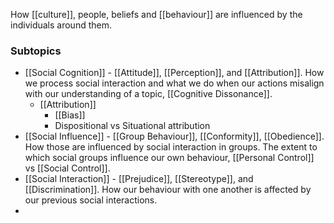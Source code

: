 How [[culture]], people, beliefs and [[behaviour]] are influenced by the individuals around them. 

### Subtopics
- [[Social Cognition]] - [[Attitude]], [[Perception]], and [[Attribution]]. How we process social interaction and what we do when our actions misalign with our understanding of a topic, [[Cognitive Dissonance]]. 
	- [[Attribution]]
		- [[Bias]]
		- Dispositional vs Situational attribution
- [[Social Influence]] - [[Group Behaviour]], [[Conformity]], [[Obedience]]. How those are influenced by social interaction in groups. The extent to which social groups influence our own behaviour, [[Personal Control]] vs [[Social Control]].
- [[Social Interaction]] - [[Prejudice]], [[Stereotype]], and [[Discrimination]]. How our behaviour with one another is affected by our previous social interactions.
- 